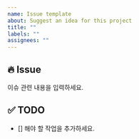 ```yaml
---
name: Issue template
about: Suggest an idea for this project
title: ""
labels: ""
assignees: ""
---
```


## 🔥 Issue

이슈 관련 내용을 입력하세요.

## ✅ TODO

- [] 해야 할 작업을 추가하세요.
